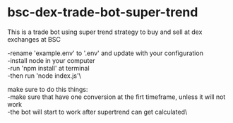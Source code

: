 # bsc-dex-trade-bot-super-trend

This is a trade bot using super trend strategy to buy and sell at dex exchanges at BSC

-rename 'example.env' to '.env' and update with your configuration\
-install node in your computer\
-run 'npm install' at terminal\
-then run 'node index.js'\

make sure to do this things:\
-make sure that have one conversion at the firt timeframe, unless it will not work\
-the bot will start to work after supertrend can get calculated\
